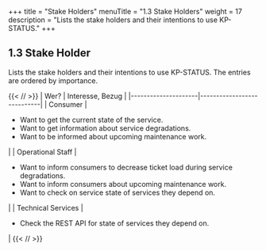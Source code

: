 +++
title = "Stake Holders"
menuTitle = "1.3 Stake Holders"
weight = 17
description = "Lists the stake holders and their intentions to use KP-STATUS."
+++

## 1.3 Stake Holder

Lists the stake holders and their intentions to use KP-STATUS.
The entries are ordered by importance.

{{< /*<!-- markdownlint-disable MD033 -->*/ >}}
| Wer?                | Interesse, Bezug           |
|---------------------|----------------------------|
| Consumer            | <ul> <li>Want to get the current state of the service.</li> <li>Want to get information about service degradations.</li> <li>Want to be informed about upcoming maintenance work.</li> </ul> |
| Operational Staff   | <ul> <li>Want to inform consumers to decrease ticket load during service degradations.</li> <li>Want to inform consumers about upcoming maintenance work.</li> <li>Want to check on service state of services they depend on.</li> </ul> |
| Technical Services  | <ul> <li>Check the REST API for state of services they depend on.</li> </ul> |
{{< /*<!-- markdownlint-enable MD033 -->*/ >}}

